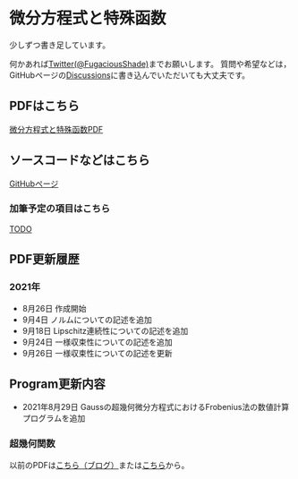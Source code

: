 # 微分方程式と特殊函数
少しずつ書き足しています。

何かあれば[Twitter(@FugaciousShade)](https://twitter.com/FugaciousShade)までお願いします。
質問や希望などは，GitHubページの[Discussions](https://github.com/ephemeralshade/SpecialFunction/discussions)に書き込んでいただいても大丈夫です。

## PDFはこちら
[微分方程式と特殊函数PDF](/main/SpecialFunction.pdf)

## ソースコードなどはこちら
[GitHubページ](https://github.com/ephemeralshade/SpecialFunction)

### 加筆予定の項目はこちら
[TODO](main/todo.md)

## PDF更新履歴
### 2021年
- 8月26日
作成開始
- 9月4日
ノルムについての記述を追加
- 9月18日
Lipschitz連続性についての記述を追加
- 9月24日
一様収束性についての記述を追加
- 9月26日
一様収束性についての記述を更新

## Program更新内容
- 2021年8月29日
Gaussの超幾何微分方程式におけるFrobenius法の数値計算プログラムを追加

### 超幾何関数
以前のPDFは[こちら（ブログ）](https://fugaciousshade.blogspot.com/2021/05/HypergeometricFunction-PDF.html)または[こちら](OldFile/HypergeometricFunction.pdf)から。
